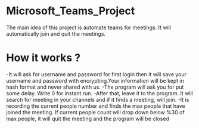 # Microsoft_Teams_Project

The main idea of this project is automate teams for meetings. It will automatically join and quit the meetings. 

# How it works ? 

-It will ask for username and password for first login then it will save your username and password with encrypting.Your information will be kept in hash format and never shared with us.
-The program will ask you for put some delay. Write 0 for instant run. 
-After that, leave it to the program. It will search for meeting in your channels and if it finds a meeting, will join.
-It is recording the current people number and finds the max people that have joined the meeting. If current people count will drop down below %30 of max people, it will quit the meeting and the program will be closed





